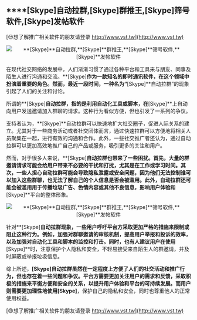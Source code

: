 ## ****[Skype]**自动拉群,**[Skype]**群推王,**[Skype]**筛号软件,**[Skype]**发帖软件**

[😍想了解推广相关软件的朋友请登录 http://www.vst.tw](http://www.vst.tw)

 <center><img src="https://vst.tw/MP4/tuiguang/png/8.png" alt="**[Skype]**自动拉群,**[Skype]**群推王,**[Skype]**筛号软件,**[Skype]**发帖软件"></center>

在现代社交网络的发展中，人们渐渐习惯了通过各种平台和工具来与朋友、同事及陌生人进行沟通和交流。**[Skype]**作为一款知名的即时通讯软件，在这个领域中扮演着重要的角色。然而，最近一段时间，一种名为“**[Skype]**自动拉群”的现象引起了人们的关注和讨论。

所谓的**[Skype]**自动拉群，指的是利用自动化工具或脚本，在**[Skype]**上自动向用户发送邀请加入群聊的请求。这种行为看似方便，但也引发了一系列的争议。

支持者认为，**[Skype]**自动拉群可以快速地扩大社交圈子，促进人际关系的建立。尤其对于一些商务活动或者社交团体而言，通过快速拉群可以方便地将相关人员聚集在一起，进行有效的沟通和合作。此外，一些社交推广者还认为，通过自动拉群可以更加高效地推广自己的产品或服务，吸引更多的关注和用户。

然而，对于很多人来说，**[Skype]**自动拉群也带来了一些困扰。首先，大量的群邀请请求可能会给用户带来不必要的干扰和打扰，尤其是在工作或学习时间。其次，一些人担心自动拉群可能会导致隐私泄露或安全问题，因为他们无法控制谁可以加入这些群聊，也无法了解自己的个人信息是否会被滥用。此外，自动拉群还可能会被滥用用于传播垃圾广告、色情内容或其他不良信息，影响用户体验和**[Skype]**平台的整体形象。

 <center><img src="https://vst.tw/MP4/tuiguang/png/1.png" alt="**[Skype]**自动拉群,**[Skype]**群推王,**[Skype]**筛号软件,**[Skype]**发帖软件"></center>

针对**[Skype]**自动拉群现象，一些用户呼吁平台方采取更加严格的措施来限制或阻止这种行为。例如，加强对群聊邀请的审核机制，提高用户举报和投诉的效率，以及加强对自动化工具和脚本的监控和打击。同时，也有人建议用户在使用**[Skype]**时，注意保护个人隐私和安全，不轻易接受来自陌生人的群邀请，并及时屏蔽或举报垃圾信息。

综上所述，**[Skype]**自动拉群虽然在一定程度上方便了人们的社交活动和推广行为，但也存在着一些问题和争议。平台方需要更加关注用户的需求和反馈，采取积极的措施来平衡方便和安全的关系，以提升用户体验和平台的可持续发展。而用户则需要更加理性地使用**[Skype]**，保护自己的隐私和安全，同时也尊重他人的正常使用权益。

[😍想了解推广相关软件的朋友请登录 http://www.vst.tw](http://www.vst.tw)



